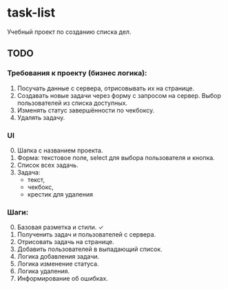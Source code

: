 # task-list

Учебный проект по созданию списка дел.

## TODO

### Требования к проекту (бизнес логика):

1. Посучать данные с сервера, отрисовывать их на странице.
2. Создавать новые задачи через форму с запросом на сервер. Выбор пользователей из списка доступных.
3. Изменять статус завершённости по чекбоксу.
4. Удалять задачу.

### UI

0. Шапка с названием проекта.
1. Форма: текстовое поле, select для выбора пользователя и кнопка.
2. Список всех задачь.
3. Задача:
   - текст,
   - чекбокс,
   - крестик для удаления

### Шаги:

0. Базовая разметка и стили. &#10003;
1. Полученить задач и пользователей с сервера.
2. Отрисовать задачь на странице.
3. Добавить пользователей в выпадающий список.
4. Логика добавления задачи.
5. Логика изменение статуса.
6. Логика удаления.
7. Информирование об ошибках.
